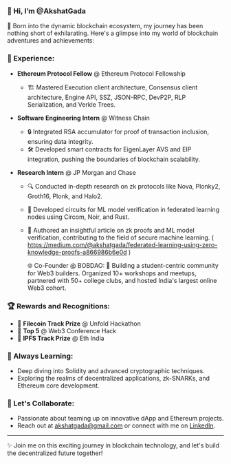 ### 👋 Hi, I’m @AkshatGada

👀 Born into the dynamic blockchain ecosystem, my journey has been nothing short of exhilarating. Here's a glimpse into my world of blockchain adventures and achievements:

### 💼 Experience:
- **Ethereum Protocol Fellow** @ Ethereum Protocol Fellowship
  - 🏗️ Mastered Execution client architecture, Consensus client architecture, Engine API, SSZ, JSON-RPC, DevP2P, RLP Serialization, and Verkle Trees.
  

- **Software Engineering Intern** @ Witness Chain
  - 🔒 Integrated RSA accumulator for proof of transaction inclusion, ensuring data integrity.
  - 🛠️ Developed smart contracts for EigenLayer AVS and EIP integration, pushing the boundaries of blockchain scalability.
 

- **Research Intern** @ JP Morgan and Chase
  - 🔍 Conducted in-depth research on zk protocols like Nova, Plonky2, Groth16, Plonk, and Halo2.
  - 🧮 Developed circuits for ML model verification in federated learning nodes using Circom, Noir, and Rust.
  - 📄 Authored an insightful article on zk proofs and ML model verification, contributing to the field of secure machine learning. ( 
        https://medium.com/@akshatgada/federated-learning-using-zero-knowledge-proofs-a866986b6e0d )

    🌐 Co-Founder @ BOBDAO:
🚀 Building a student-centric community for Web3 builders. Organized 10+ workshops and meetups, partnered with 50+ college clubs, and hosted India's largest online Web3 cohort.

### 🏆 Rewards and Recognitions:
- 🥇 **Filecoin Track Prize** @ Unfold Hackathon
- 🌟 **Top 5** @ Web3 Conference Hack
- 🚀 **IPFS Track Prize** @ Eth India

### 🔭 Always Learning:
- Deep diving into Solidity and advanced cryptographic techniques.
- Exploring the realms of decentralized applications, zk-SNARKs, and Ethereum core development.

### 💞️ Let's Collaborate:
- Passionate about teaming up on innovative dApp and Ethereum projects.
- Reach out at [akshatgada@gmail.com](mailto:akshatgada@gmail.com) or connect with me on [LinkedIn](https://www.linkedin.com/in/akshat-gada-719076228/).

---

✨ Join me on this exciting journey in blockchain technology, and let's build the decentralized future together!

<!---
AkshatGada/AkshatGada is a ✨ special ✨ repository because its `README.md` (this file) appears on your GitHub profile.
You can click the Preview link to take a look at your changes.
--->
